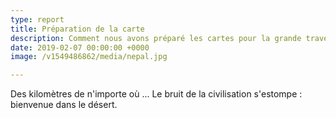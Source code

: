 ```yaml
---
type: report
title: Préparation de la carte
description: Comment nous avons préparé les cartes pour la grande traversée de l'Himalaya
date: 2019-02-07 00:00:00 +0000
image: /v1549486862/media/nepal.jpg

---
```

Des kilomètres de n'importe où ... Le bruit de la civilisation s'estompe : bienvenue dans le désert.